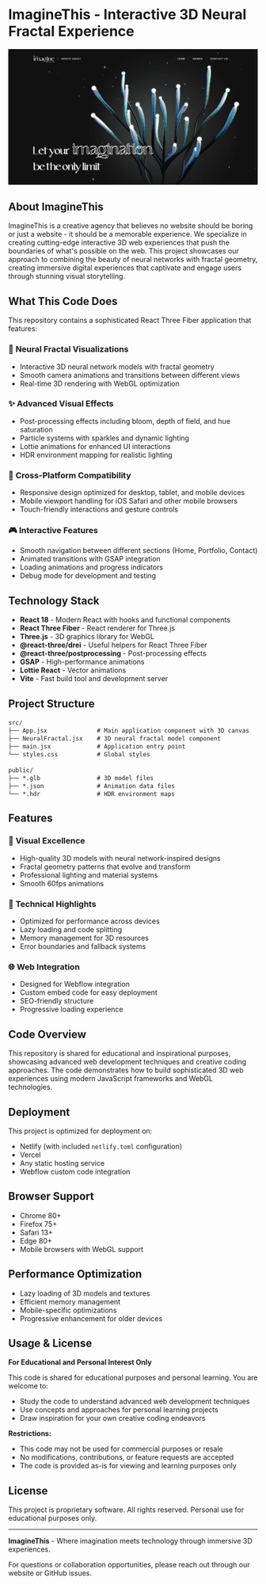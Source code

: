 # ImagineThis - Interactive 3D Neural Fractal Experience

![ImagineThis Preview](src/assets/Screenshot%202025-09-06%20at%2017.07.27.png)

## About ImagineThis

ImagineThis is a creative agency that believes no website should be boring or just a website - it should be a memorable experience. We specialize in creating cutting-edge interactive 3D web experiences that push the boundaries of what's possible on the web. This project showcases our approach to combining the beauty of neural networks with fractal geometry, creating immersive digital experiences that captivate and engage users through stunning visual storytelling.

## What This Code Does

This repository contains a sophisticated React Three Fiber application that features:

### 🧠 **Neural Fractal Visualizations**
- Interactive 3D neural network models with fractal geometry
- Smooth camera animations and transitions between different views
- Real-time 3D rendering with WebGL optimization

### ✨ **Advanced Visual Effects**
- Post-processing effects including bloom, depth of field, and hue saturation
- Particle systems with sparkles and dynamic lighting
- Lottie animations for enhanced UI interactions
- HDR environment mapping for realistic lighting

### 📱 **Cross-Platform Compatibility**
- Responsive design optimized for desktop, tablet, and mobile devices
- Mobile viewport handling for iOS Safari and other mobile browsers
- Touch-friendly interactions and gesture controls

### 🎮 **Interactive Features**
- Smooth navigation between different sections (Home, Portfolio, Contact)
- Animated transitions with GSAP integration
- Loading animations and progress indicators
- Debug mode for development and testing

## Technology Stack

- **React 18** - Modern React with hooks and functional components
- **React Three Fiber** - React renderer for Three.js
- **Three.js** - 3D graphics library for WebGL
- **@react-three/drei** - Useful helpers for React Three Fiber
- **@react-three/postprocessing** - Post-processing effects
- **GSAP** - High-performance animations
- **Lottie React** - Vector animations
- **Vite** - Fast build tool and development server

## Project Structure

```
src/
├── App.jsx              # Main application component with 3D canvas
├── NeuralFractal.jsx    # 3D neural fractal model component
├── main.jsx             # Application entry point
└── styles.css           # Global styles

public/
├── *.glb                # 3D model files
├── *.json               # Animation data files
└── *.hdr                # HDR environment maps
```

## Features

### 🎨 **Visual Excellence**
- High-quality 3D models with neural network-inspired designs
- Fractal geometry patterns that evolve and transform
- Professional lighting and material systems
- Smooth 60fps animations

### 🔧 **Technical Highlights**
- Optimized for performance across devices
- Lazy loading and code splitting
- Memory management for 3D resources
- Error boundaries and fallback systems

### 🌐 **Web Integration**
- Designed for Webflow integration
- Custom embed code for easy deployment
- SEO-friendly structure
- Progressive loading experience

## Code Overview

This repository is shared for educational and inspirational purposes, showcasing advanced web development techniques and creative coding approaches. The code demonstrates how to build sophisticated 3D web experiences using modern JavaScript frameworks and WebGL technologies.

## Deployment

This project is optimized for deployment on:
- Netlify (with included `netlify.toml` configuration)
- Vercel
- Any static hosting service
- Webflow custom code integration

## Browser Support

- Chrome 80+
- Firefox 75+
- Safari 13+
- Edge 80+
- Mobile browsers with WebGL support

## Performance Optimization

- Lazy loading of 3D models and textures
- Efficient memory management
- Mobile-specific optimizations
- Progressive enhancement for older devices

## Usage & License

**For Educational and Personal Interest Only**

This code is shared for educational purposes and personal learning. You are welcome to:
- Study the code to understand advanced web development techniques
- Use concepts and approaches for personal learning projects
- Draw inspiration for your own creative coding endeavors

**Restrictions:**
- This code may not be used for commercial purposes or resale
- No modifications, contributions, or feature requests are accepted
- The code is provided as-is for viewing and learning purposes only

## License

This project is proprietary software. All rights reserved. Personal use for educational purposes only.

---

**ImagineThis** - Where imagination meets technology through immersive 3D experiences.

For questions or collaboration opportunities, please reach out through our website or GitHub issues.